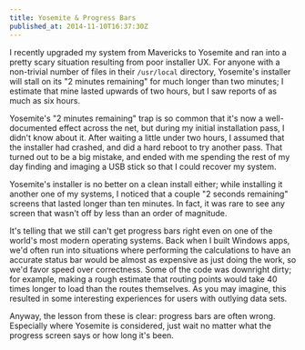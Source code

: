 ```yaml
---
title: Yosemite & Progress Bars
published_at: 2014-11-10T16:37:30Z
---
```


I recently upgraded my system from Mavericks to Yosemite and ran into a pretty
scary situation resulting from poor installer UX. For anyone with a non-trivial
number of files in their `/usr/local` directory, Yosemite's installer will
stall on its "2 minutes remaining" for much longer than two minutes; I estimate
that mine lasted upwards of two hours, but I saw reports of as much as six
hours.

Yosemite's "2 minutes remaining" trap is so common that it's now a
well-documented effect across the net, but during my initial installation pass,
I didn't know about it. After waiting a little under two hours, I assumed that
the installer had crashed, and did a hard reboot to try another pass. That
turned out to be a big mistake, and ended with me spending the rest of my day
finding and imaging a USB stick so that I could recover my system.

Yosemite's installer is no better on a clean install either; while installing
it another one of my systems, I noticed that a couple "2 seconds remaining"
screens that lasted longer than ten minutes. In fact, it was rare to see any
screen that wasn't off by less than an order of magnitude.

It's telling that we still can't get progress bars right even on one of the
world's most modern operating systems. Back when I built Windows apps, we'd
often run into situations where performing the calculations to have an accurate
status bar would be almost as expensive as just doing the work, so we'd favor
speed over correctness. Some of the code was downright dirty; for example,
making a rough estimate that routing points would take 40 times longer to load
than the routes themselves. As you may imagine, this resulted in some
interesting experiences for users with outlying data sets.

Anyway, the lesson from these is clear: progress bars are often wrong.
Especially where Yosemite is considered, just wait no matter what the progress
screen says or how long it's been.
